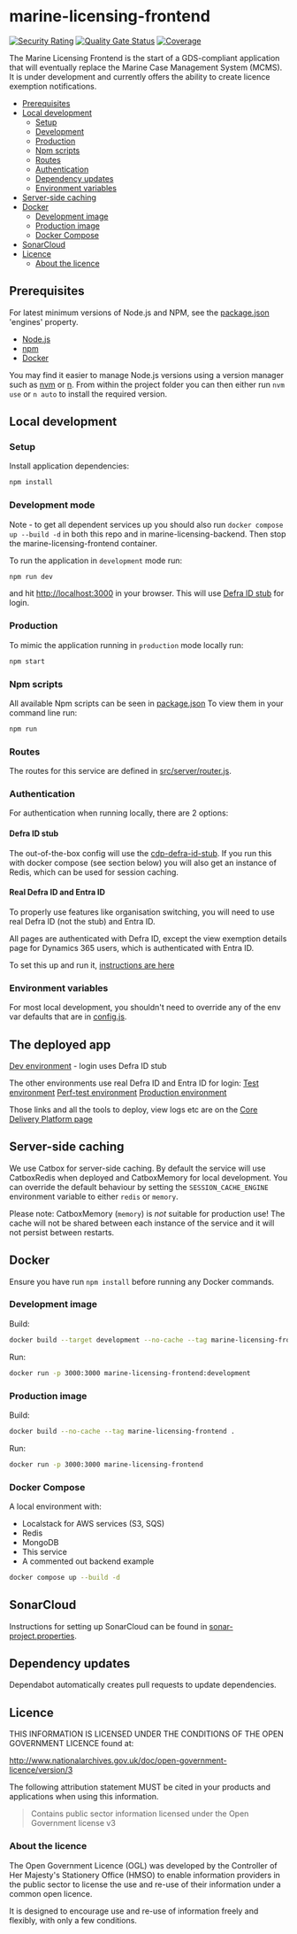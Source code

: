 # marine-licensing-frontend

[![Security Rating](https://sonarcloud.io/api/project_badges/measure?project=DEFRA_marine-licensing-frontend&metric=security_rating)](https://sonarcloud.io/summary/new_code?id=DEFRA_marine-licensing-frontend)
[![Quality Gate Status](https://sonarcloud.io/api/project_badges/measure?project=DEFRA_marine-licensing-frontend&metric=alert_status)](https://sonarcloud.io/summary/new_code?id=DEFRA_marine-licensing-frontend)
[![Coverage](https://sonarcloud.io/api/project_badges/measure?project=DEFRA_marine-licensing-frontend&metric=coverage)](https://sonarcloud.io/summary/new_code?id=DEFRA_marine-licensing-frontend)

The Marine Licensing Frontend is the start of a GDS-compliant application that will eventually
replace the Marine Case Management System (MCMS). It is under development and currently offers the
ability to create licence exemption notifications.

- [Prerequisites](#prerequisites)
- [Local development](#local-development)
  - [Setup](#setup)
  - [Development](#development)
  - [Production](#production)
  - [Npm scripts](#npm-scripts)
  - [Routes](#routes)
  - [Authentication](#authentication)
  - [Dependency updates](#dependency-updates)
  - [Environment variables](#environment-variables)
- [Server-side caching](#server-side-caching)
- [Docker](#docker)
  - [Development image](#development-image)
  - [Production image](#production-image)
  - [Docker Compose](#docker-compose)
- [SonarCloud](#sonarcloud)
- [Licence](#licence)
  - [About the licence](#about-the-licence)

## Prerequisites

For latest minimum versions of Node.js and NPM, see the [package.json](./package.json) 'engines'
property.

- [Node.js](http://nodejs.org/)
- [npm](https://nodejs.org/)
- [Docker](https://www.docker.com/)

You may find it easier to manage Node.js versions using a version manager such
as [nvm](https://github.com/creationix/nvm) or [n](https://www.npmjs.com/package/n). From within the
project folder you can then either run `nvm use` or `n auto` to install the required version.

## Local development

### Setup

Install application dependencies:

```bash
npm install
```

### Development mode

Note - to get all dependent services up you should also run `docker compose up --build -d` in both
this repo and in marine-licensing-backend. Then stop the marine-licensing-frontend container.

To run the application in `development` mode run:

```bash
npm run dev
```

and hit <http://localhost:3000> in your browser. This will
use [Defra ID stub](https://github.com/DEFRA/cdp-defra-id-stub?tab=readme-ov-file#cdp-defra-id-stub)
for login.

### Production

To mimic the application running in `production` mode locally run:

```bash
npm start
```

### Npm scripts

All available Npm scripts can be seen in [package.json](./package.json)
To view them in your command line run:

```bash
npm run
```

### Routes

The routes for this service are defined in [src/server/router.js](./src/server/router.js).

### Authentication

For authentication when running locally, there are 2 options:

#### Defra ID stub

The out-of-the-box config will use
the [cdp-defra-id-stub](https://github.com/DEFRA/cdp-defra-id-stub). If you run this with docker
compose (see section below) you will also get an instance of Redis, which can be used for session
caching.

#### Real Defra ID and Entra ID

To properly use features like organisation switching, you will need to use real Defra ID (not the
stub) and Entra ID.

All pages are authenticated with Defra ID, except the view exemption details page for Dynamics 365
users, which is authenticated with Entra ID.

To set this up and run it, [instructions are here](./local-https-setup/README.md)

### Environment variables

For most local development, you shouldn't need to override any of the env var defaults that are
in [config.js](./src/config/config.js).

## The deployed app

[Dev environment](https://marine-licensing-frontend.dev.cdp-int.defra.cloud/) - login uses Defra ID
stub

The other environments use real Defra ID and Entra ID for login:
[Test environment](https://marine-licensing-frontend.test.cdp-int.defra.cloud)
[Perf-test environment](https://marine-licensing-frontend.perf-test.cdp-int.defra.cloud)
[Production environment](https://marine-licensing-frontend.prod.cdp-int.defra.cloud/)

Those links and all the tools to deploy, view logs etc are on
the [Core Delivery Platform page](https://portal.cdp-int.defra.cloud/services/marine-licensing-frontend)

## Server-side caching

We use Catbox for server-side caching. By default the service will use CatboxRedis when deployed and
CatboxMemory for
local development. You can override the default behaviour by setting the `SESSION_CACHE_ENGINE`
environment variable to either `redis` or `memory`.

Please note: CatboxMemory (`memory`) is _not_ suitable for production use! The cache will not be
shared between each instance of the service and it will not persist between restarts.

## Docker

Ensure you have run `npm install` before running any Docker commands.

### Development image

Build:

```bash
docker build --target development --no-cache --tag marine-licensing-frontend:development .
```

Run:

```bash
docker run -p 3000:3000 marine-licensing-frontend:development
```

### Production image

Build:

```bash
docker build --no-cache --tag marine-licensing-frontend .
```

Run:

```bash
docker run -p 3000:3000 marine-licensing-frontend
```

### Docker Compose

A local environment with:

- Localstack for AWS services (S3, SQS)
- Redis
- MongoDB
- This service
- A commented out backend example

```bash
docker compose up --build -d
```

## SonarCloud

Instructions for setting up SonarCloud can be found
in [sonar-project.properties](./sonar-project.properties).

## Dependency updates

Dependabot automatically creates pull requests to update dependencies.

## Licence

THIS INFORMATION IS LICENSED UNDER THE CONDITIONS OF THE OPEN GOVERNMENT LICENCE found at:

<http://www.nationalarchives.gov.uk/doc/open-government-licence/version/3>

The following attribution statement MUST be cited in your products and applications when using this
information.

> Contains public sector information licensed under the Open Government license v3

### About the licence

The Open Government Licence (OGL) was developed by the Controller of Her Majesty's Stationery
Office (HMSO) to enable
information providers in the public sector to license the use and re-use of their information under
a common open
licence.

It is designed to encourage use and re-use of information freely and flexibly, with only a few
conditions.
